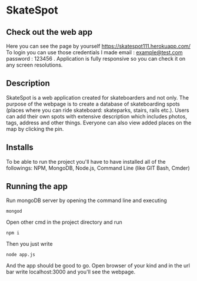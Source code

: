 # SkateSpot

## Check out the web app

Here you can see the page by yourself https://skatespot111.herokuapp.com/  To login you can use those credentials I made email : example@test.com   password : 123456 . Application is fully responsive so you can check it on any screen resolutions.

## Description

SkateSpot is a web application created for skateboarders and not only. The purpose of the webpage is to create a database of skateboarding spots (places where you can ride skateboard: skateparks, stairs, rails etc.). Users can add their own spots with extensive description which includes photos, tags, address and other things. Everyone can also view added places on the map by clicking the pin.

## Installs

To be able to run the project you'll have to have installed all of the followings: NPM, MongoDB, Node.js, Command Line (like GIT Bash, Cmder)

## Running the app

Run mongoDB server by opening the command line and executing
```
mongod
```
Open other cmd in the project directory and run
```
npm i
```
Then you just write
```
node app.js
```
And the app should be good to go. Open browser of your kind and in the url bar write localhost:3000 and you'll see the webpage.







